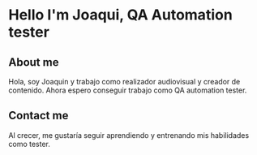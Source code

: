 # Hello I'm Joaqui, QA Automation tester

## About me
Hola, soy Joaquin y trabajo como realizador audiovisual y creador de contenido. Ahora espero conseguir trabajo como QA automation tester. 

## Contact me
Al crecer, me gustaría seguir aprendiendo y entrenando mis habilidades como tester.
